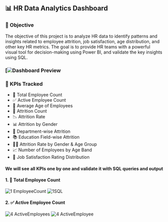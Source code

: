 ## 📊 HR Data Analytics Dashboard
### 🧭 Objective
The objective of this project is to analyze HR data to identify patterns and insights related to employee attrition, job satisfaction, age distribution, and other key HR metrics. The goal is to provide HR teams with a powerful visual tool for decision-making using Power BI, and validate the key insights using SQL.

### [![Dashboard Preview]([images/hr_dashboard_full.png](https://github.com/user-attachments/assets/d4ff351b-03fa-4a69-a6bf-7965fc1f0a6f))


### 📌 KPIs Tracked
  - 👥 Total Employee Count
  - ✅ Active Employee Count
  - 🎯 Average Age of Employees
  - 🔻 Attrition Count
  - 📉 Attrition Rate
  - 📊 Attrition by Gender
  - 🏢 Department-wise Attrition
  - 📚 Education Field-wise Attrition
  - 🧑‍🏫 Attrition Rate by Gender & Age Group
  - 📈 Number of Employees by Age Band
  - 💼 Job Satisfaction Rating Distribution

#### We will see all KPIs one by one and validate it with SQL queries and output
#### 1. 👥 Total Employee Count
![1  EmployeeCount](https://github.com/user-attachments/assets/bb33b3c5-584a-471a-bdff-ad057064946c)
![1SQL](https://github.com/user-attachments/assets/3dcf07fa-582d-45af-af97-6a0e7b4e5016)

#### 2. ✅ Active Employee Count
![4 ActiveEmployees](https://github.com/user-attachments/assets/625f838b-47da-4b06-9e48-976689abb721)
![4 ActiveEmployee](https://github.com/user-attachments/assets/a38f2216-0829-4976-8570-409d8df70604)


